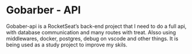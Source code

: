 # Gobarber - API
Gobaber-api is a RocketSeat’s back-end project that I need to do a full api, with database communication and many routes with treat. Alsso using middlewares, docker, postgres, debug on vscode and other things.
It is being used as a study project to improve my skils.

<!-- ### Features:
  - Create user;
  - Create spot;
  - Create bookings;
  - Show spots by technology;
  - Show spots by user (when is company);

### Routes:
| Method | Action          | Header                               | Body      | Query     | Path                |
| ------ | ------          | ------                               | ------    | ------    | ------              |
| POST   | login           | [ ]                                  | [B1](#b1) | -         | /sessions           |
| POST   | create-spot     | [ "user_id" ]                        | [B2](#b2) | -         | /spots              |
| POST   | create-booking  | [ "user_id" ]                        | [B3](#b3) | -         | /spots/:id/bookings |
| GET    | get-spots-user  | [ "user_id" ]                        | -         | -         | /dashboard          |
| GET    | get-spots-techs | [ ]                                  | -         | [Q1](#q1) | /spots              |

###### B1
> Request body for `login`
```json
{
    "email": "turing@mail.com",
}
```

###### B2
> Request body for `create-token` (this request is a multipart)
```json
{
    "thumbnail": file,
    "price": "string",
    "techs": "string",
    "company": "string"
}
```

###### B3
> Request body for `create-booking`
```json
{
    "date": "string"
}
```

###### Q1
> Request query for `get-spots-techs`
```json
{
    "tech": "string"
}
``` -->
